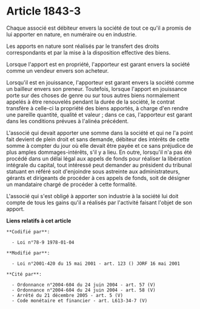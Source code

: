 # Article 1843-3

Chaque associé est débiteur envers la société de tout ce qu'il a promis de lui apporter en nature, en numéraire ou en
industrie.

Les apports en nature sont réalisés par le transfert des droits correspondants et par la mise à la disposition effective des
biens.

Lorsque l'apport est en propriété, l'apporteur est garant envers la société comme un vendeur envers son acheteur.

Lorsqu'il est en jouissance, l'apporteur est garant envers la société comme un bailleur envers son preneur. Toutefois,
lorsque l'apport en jouissance porte sur des choses de genre ou sur tous autres biens normalement appelés à être renouvelés
pendant la durée de la société, le contrat transfère à celle-ci la propriété des biens apportés, à charge d'en rendre une
pareille quantité, qualité et valeur ; dans ce cas, l'apporteur est garant dans les conditions prévues à l'alinéa précédent.

L'associé qui devait apporter une somme dans la société et qui ne l'a point fait devient de plein droit et sans demande,
débiteur des intérêts de cette somme à compter du jour où elle devait être payée et ce sans préjudice de plus amples
dommages-intérêts, s'il y a lieu. En outre, lorsqu'il n'a pas été procédé dans un délai légal aux appels de fonds pour
réaliser la libération intégrale du capital, tout intéressé peut demander au président du tribunal statuant en référé soit
d'enjoindre sous astreinte aux administrateurs, gérants et dirigeants de procéder à ces appels de fonds, soit de désigner un
mandataire chargé de procéder à cette formalité.

L'associé qui s'est obligé à apporter son industrie à la société lui doit compte de tous les gains qu'il a réalisés par
l'activité faisant l'objet de son apport.

**Liens relatifs à cet article**

	**Codifié par**:

	  - Loi n°78-9 1978-01-04

	**Modifié par**:

	  - Loi n°2001-420 du 15 mai 2001 - art. 123 () JORF 16 mai 2001

	**Cité par**:

	  - Ordonnance n°2004-604 du 24 juin 2004 - art. 57 (V)
	  - Ordonnance n°2004-604 du 24 juin 2004 - art. 58 (V)
	  - Arrêté du 21 décembre 2005 - art. 5 (V)
	  - Code monétaire et financier - art. L613-34-7 (V)
